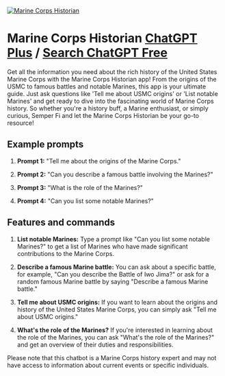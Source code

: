 
[![Marine Corps Historian](https://files.oaiusercontent.com/file-0MXvKwQ7V8gRCb8umWhuc24j?se=2123-10-18T01%3A33%3A49Z&sp=r&sv=2021-08-06&sr=b&rscc=max-age%3D31536000%2C%20immutable&rscd=attachment%3B%20filename%3D6b6ec7b2-b295-4316-acd1-926bbd0231a3.png&sig=ourAjvLLPRwqJKkWgLxTKMFHMckWmZFhGcJCsiC5poY%3D)](https://chat.openai.com/g/g-unXIWcaXf-marine-corps-historian)

# Marine Corps Historian [ChatGPT Plus](https://chat.openai.com/g/g-unXIWcaXf-marine-corps-historian) / [Search ChatGPT Free](https://gptcall.net/index.html#/?search=Marine%20Corps%20Historian)

Get all the information you need about the rich history of the United States Marine Corps with the Marine Corps Historian app! From the origins of the USMC to famous battles and notable Marines, this app is your ultimate guide. Just ask questions like 'Tell me about USMC origins' or 'List notable Marines' and get ready to dive into the fascinating world of Marine Corps history. So whether you're a history buff, a Marine enthusiast, or simply curious, Semper Fi and let the Marine Corps Historian be your go-to resource!

## Example prompts

1. **Prompt 1:** "Tell me about the origins of the Marine Corps."

2. **Prompt 2:** "Can you describe a famous battle involving the Marines?"

3. **Prompt 3:** "What is the role of the Marines?"

4. **Prompt 4:** "Can you list some notable Marines?"

## Features and commands

1. **List notable Marines:**
   Type a prompt like "Can you list some notable Marines?" to get a list of Marines who have made significant contributions to the Marine Corps.

2. **Describe a famous Marine battle:**
   You can ask about a specific battle, for example, "Can you describe the Battle of Iwo Jima?" or ask for a random famous Marine battle by saying "Describe a famous Marine battle."

3. **Tell me about USMC origins:**
   If you want to learn about the origins and history of the United States Marine Corps, you can simply ask "Tell me about USMC origins."

4. **What's the role of the Marines?**
   If you're interested in learning about the role of the Marines, you can ask "What's the role of the Marines?" and get an overview of their duties and responsibilities.

Please note that this chatbot is a Marine Corps history expert and may not have access to information about current events or specific individuals.


